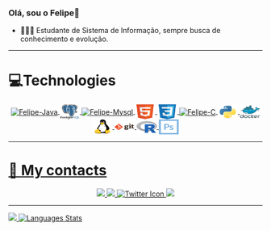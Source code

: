 ### Olá, sou o Felipe👋

- 👨🏾‍💻 Estudante de Sistema de Informação, sempre busca de conhecimento e evolução.

<hr>
<h1>💻Technologies</h1>
  <p align="center">
   <a href="https://github.com/HarukaIonaSao/github-readme-stats/actions">
  <img align="center" alt="Felipe-Java" height="30" width="40"src="https://cdn.jsdelivr.net/gh/devicons/devicon/icons/java/java-original-wordmark.svg" />
  <img align="center" alt="Felipe-Postgres" height="30" width="40" src="https://github.com/devicons/devicon/blob/master/icons/postgresql/postgresql-original-wordmark.svg">  
  <img align="center" alt="Felipe-Mysql" height="30" width="40" src="https://cdn.jsdelivr.net/gh/devicons/devicon/icons/mysql/mysql-original-wordmark.svg" />
  <img align="center" alt="Felipe-HTML" height="30" width="40" src="https://raw.githubusercontent.com/devicons/devicon/master/icons/html5/html5-original.svg">
  <img align="center" alt="Felipe-CSS" height="30" width="40" src="https://raw.githubusercontent.com/devicons/devicon/master/icons/css3/css3-original.svg">
  <img align="center" alt="Felipe-C" height="30" width="40" src="https://cdn.jsdelivr.net/gh/devicons/devicon/icons/c/c-original.svg">
  <img align="center" alt="Felipe-Python" height="30" width="40" src="https://raw.githubusercontent.com/devicons/devicon/master/icons/python/python-original.svg">
  <img align="center" alt="Felipe-Docker" height="30" width="40" src="https://github.com/devicons/devicon/blob/master/icons/docker/docker-original-wordmark.svg">
  <img align="center" alt="Felipe-Linux" height="30" width="40" src="https://github.com/devicons/devicon/blob/master/icons/linux/linux-original.svg">  
  <img align="center" alt="Felipe-Git" height="30" width="40" src="https://github.com/devicons/devicon/blob/master/icons/git/git-original-wordmark.svg">    
  <img align="center" alt="Felipe-R" height="30" width="40" src="https://github.com/devicons/devicon/blob/master/icons/r/r-original.svg">  
  <img align="center" alt="Felipe-PS" height="30" width="40" src="https://github.com/devicons/devicon/blob/master/icons/photoshop/photoshop-line.svg">  
<br> <hr>     
<h1>📱 My contacts</h1>
<div align="center">
<a href = "mailto:felipemp2012@hotmail.com"><img src="https://img.shields.io/badge/-Gmail-%23333?style=for-the-badge&logo=gmail&logoColor=cornflowerblue" target="_blank">
 <a href="https://instagram.com/felipe.moreira_2" target="_blank"><img src="https://img.shields.io/badge/-Instagram-%23E4405F?style=for-the-badge&logo=instagram&logoColor=white" target="_blank">
 <a href="https://twitter.com/Felipep4z" target="_blank"/>
    <img alt="Twitter Icon" src="https://img.shields.io/badge/Twitter-1DA1F2?style=for-the-badge&logo=twitter&logoColor=white"/>
  </a>   
 </a>
  </a>
    <a href="https://wa.me/5528988052177"> 
    <img src="https://img.shields.io/badge/WhatsApp-25D366?style=for-the-badge&logo=whatsapp&logoColor=white">
  </a>  
</a>
<br> <hr>   
  
</div>

<div>
 <a href="https://github.com/felipepz">
 <img height="160em" src="https://github-readme-stats.vercel.app/api?username=felipepz&show_icons=true&theme=algolia&include_all_commits=true&count_private=true&hide=issues&show_icons=true&show_owner=true">

<img height=160em alt="Languages Stats" src="https://github-readme-stats.vercel.app/api/top-langs/?username=felipepz&langs_count=10&layout=compact&theme=algolia"/>   
   
</div>


